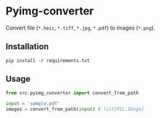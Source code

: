 # Pyimg-converter

Convert file (`*.heic`, `*.tiff`, `*.jpg`, `*.pdf`) to images (`*.png`).

## Installation
```
pip install -r requirements.txt
```

## Usage
```py
from src.pyimg_converter import convert_from_path

input = 'sample.pdf'
images = convert_from_path(input) # list[PIL.Image]
```